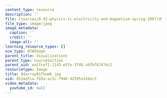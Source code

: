 ```yaml
---
content_type: resource
description: ''
file: /courses/8-02-physics-ii-electricity-and-magnetism-spring-2007/d53aafcafb5aac5c794842595a144ec3_04array01Thumb.jpg
file_type: image/jpeg
image_metadata:
  caption: ''
  credit: ''
  image-alt: ''
learning_resource_types: []
ocw_type: OCWImage
parent_title: Visualizations
parent_type: CourseSection
parent_uid: ea1fcef1-1143-e57e-2f48-a97bf8747dc2
resourcetype: Image
title: 04array01Thumb.jpg
uid: d53aafca-fb5a-ac5c-7948-42595a144ec3
video_metadata:
  youtube_id: null
---
```

